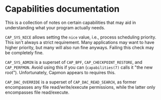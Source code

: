 <!---
SPDX-License-Identifier: GPL-2.0-only
SPDX-FileCopyrightText: 2022 Casper Andersson <casper.casan@gmail.com>
-->

# Capabilities documentation
This is a collection of notes on certain capabilities that may aid in
understanding what your program actually needs.

`CAP_SYS_NICE` allows setting the `nice` value, i.e., process scheduling
priority. This isn't always a strict requirement. Many applications may want to
have higher priority, but many will also run fine anyways. Failing this check
may be completely fine.

`CAP_SYS_ADMIN` is a superset of `CAP_BPF`, `CAP_CHECKPOINT_RESTORE`, and
`CAP_PERFMON`. Avoid using this if you can (`capabilities(7)` calls it "the new root").
Unfortunately, Capmon appears to requires this.

`CAP_DAC_OVERRIDE` is a superset of `CAP_DAC_READ_SEARCH`, as former encompasses
any file read/write/execute permissions, while the latter only encompasses file
read/execute.
